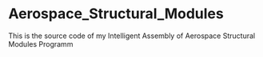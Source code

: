 # Aerospace_Structural_Modules
This is the source code of my Intelligent Assembly of Aerospace Structural Modules Programm
